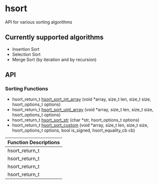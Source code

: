 # hsort
API for various sorting algorithms

## Currently supported algorithms
* Insertion Sort
* Selection Sort
* Merge Sort (by iteration and by recursion)

## API

### Sorting Functions
* hsort_return_t [hsort_sort_int_array](hsort_sort_int_array) (void *array, size_t len, size_t size, hsort_options_t options)
* hsort_return_t [hsort_sort_uint_array](hsort_sort_uint_array) (void *array, size_t len, size_t size, hsort_options_t options)
* hsort_return_t [hsort_sort_str](hsort_sort_str) (char *str, hsort_options_t options)
* hsort_return_t [hsort_sort_custom](hsort_sort_custom) (void *array, size_t len, size_t size, hsort_options_t options, bool is_signed, hsort_equality_cb cb)

| Function Descriptions
| ----------------------------------------------------------------------------------------------------------------------
| hsort_return_t | **hsort_sort_int_array**  | void *array, size_t len, size_t size, hsort_options_t options
| hsort_return_t | **hsort_sort_uint_array** | void *array, size_t len, size_t size, hsort_options_t options
| hsort_return_t | **hsort_sort_str**        | char *str, hsort_options_t options
| hsort_return_t | **hsort_sort_custom**     | void *array, size_t len, size_t size, hsort_options_t options, bool is_signed, hsort_equality_cb cb
